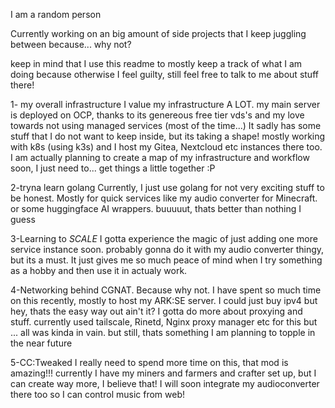I am a random person

Currently working on an big amount of side projects that I keep juggling between because... why not?

keep in mind that I use this readme to mostly keep a track of what I am doing because otherwise I feel guilty, still feel free to talk to me about stuff there!

1- my overall infrastructure
I value my infrastructure A LOT. my main server is deployed on OCP, thanks to its genereous free tier vds's and my love towards not using managed services (most of the time...)
It sadly has some stuff that I do not want to keep inside, but its taking a shape! mostly working with k8s (using k3s) and I host my Gitea, Nextcloud etc instances there too.
I am actually planning to create a map of my infrastructure and workflow soon, I just need to... get things a little together :P 

2-tryna learn golang 
Currently, I just use golang for not very exciting stuff to be honest. Mostly for quick services like my audio converter for Minecraft. or some huggingface AI wrappers. buuuuut, thats better than nothing I guess

3-Learning to *SCALE*
I gotta experience the magic of just adding one more service instance soon. probably gonna do it with my audio converter thingy, but its a must. It just gives me so much peace of mind when I try something as a hobby and then use it in actualy work. 

4-Networking behind CGNAT. Because why not.
I have spent so much time on this recently, mostly to host my ARK:SE server. I could just buy ipv4 but hey, thats the easy way out ain't it? I gotta do more about proxying and stuff. currently used tailscale, Rinetd, Nginx proxy manager etc
for this but ... all was kinda in vain. but still, thats something I am planning to topple in the near future

5-CC:Tweaked
I really need to spend more time on this, that mod is amazing!!! currently I have my miners and farmers and crafter set up, but I can create way more, I believe that! I will soon integrate my audioconverter there too so I can control music from web!
